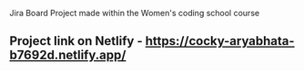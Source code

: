 Jira Board Project made within the Women's coding school course

## Project link on Netlify - https://cocky-aryabhata-b7692d.netlify.app/
